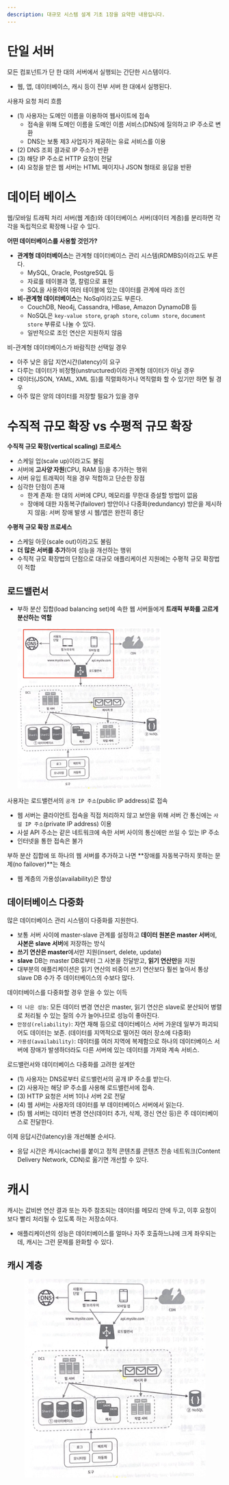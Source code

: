 ```yaml
---
description: 대규모 시스템 설계 기초 1장을 요약한 내용입니다.
---
```


# 단일 서버

모든 컴포넌트가 단 한 대의 서버에서 실행되는 간단한 시스템이다.
- 웹, 앱, 데이터베이스, 캐시 등이 전부 서버 한 대에서 실행된다.

사용자 요청 처리 흐름

- (1) 사용자는 도메인 이름을 이용하여 웹사이트에 접속
  - 접속을 위해 도메인 이름을 도메인 이름 서비스(DNS)에 질의하고 IP 주소로 변환
  - DNS는 보통 제3 사업자가 제공하는 유료 서비스를 이용
- (2) DNS 조회 결과로 IP 주소가 반환
- (3) 해당 IP 주소로 HTTP 요청이 전달
- (4) 요청을 받은 웹 서버는 HTML 페이지나 JSON 형태로 응답을 반환

# 데이터 베이스

웹/모바일 트래픽 처리 서버(웹 계층)와 데이터베이스 서버(데이터 계층)를 분리하면 각각을 독립적으로 확장해 나갈 수 있다.

**어떤 데이터베이스를 사용할 것인가?**

- **관계형 데이터베이스**는 관계형 데이터베이스 관리 시스템(RDMBS)이라고도 부른다.
  - MySQL, Oracle, PostgreSQL 등
  - 자료를 테이블과 열, 칼럼으로 표현
  - SQL을 사용하여 여러 테이블에 있는 데이터를 관계에 따라 조인
- **비-관계형 데이터베이스**는 NoSql이라고도 부른다.
  - CouchDB, Neo4j, Cassandra, HBase, Amazon DynamoDB 등
  - NoSQL은 `key-value store`, `graph store`, `column store`, `document store` 부류로 나눌 수 있다.
  - 일반적으로 조인 연산은 지원하지 않음

비-관계형 데이터베이스가 바람직한 선택일 경우
- 아주 낮은 응답 지연시간(latency)이 요구
- 다루는 데이터가 비정형(unstructured)이라 관계형 데이터가 아닐 경우
- 데이터(JSON, YAML, XML 등)를 직렬화하거나 역직렬화 할 수 있기만 하면 될 경우
- 아주 많은 양의 데이터를 저장할 필요가 있을 경우

# 수직적 규모 확장 vs 수평적 규모 확장

**수직적 규모 확장(vertical scaling) 프로세스**
- 스케일 업(scale up)이라고도 불림
- 서버에 **고사양 자원**(CPU, RAM 등)을 추가하는 행위
- 서버 유입 트래픽이 적을 경우 적합하고 단순한 장점
- 심각한 단점이 존재
  - 한계 존재: 한 대의 서버에 CPU, 메모리를 무한대 증설할 방법이 없음
  - 장애에 대한 자동복구(failover) 방안이나 다중화(redundancy) 방은을 제시하지 않음: 서버 장애 발생 시 웹/앱은 완전히 중단

**수평적 규모 확장 프로세스**
- 스케일 아웃(scale out)이라고도 불림
- **더 많은 서버를 추가**하여 성능을 개선하는 행위
- 수직적 규모 확장법의 단점으로 대규모 애플리케이션 지원에는 수평적 규모 확장법이 적합

## 로드밸런서
- 부하 분산 집합(load balancing set)에 속한 웹 서버들에게 **트래픽 부화를 고르게 분산하는 역할**

  <img src="../../.gitbook/assets/system-design-interview/load-balance.png" width="70%">

사용자는 로드밸런서의 `공개 IP 주소`(public IP address)로 접속
- 웹 서버는 클라이언트 접속을 직접 처리하지 않고 보안을 위해 서버 간 통신에는 `사설 IP 주소`(private IP address) 이용
- 사설 API 주소는 같은 네트워크에 속한 서버 사이의 통신에만 쓰일 수 있는 IP 주소
- 인터넷을 통한 접속은 불가

부하 분산 집합에 또 하나의 웹 서버를 추가하고 나면 **장애를 자동복구하지 못하는 문제(no failover)**는 해소
- 웹 계층의 가용성(availability)은 향상

## 데이터베이스 다중화

많은 데이터베이스 관리 시스템이 다중화를 지원한다.
- 보통 서버 사이에 master-slave 관계를 설정하고 **데이터 원본은 master 서버**에, **사본은 slave 서버**에 저장하는 방식
- **쓰기 연산은 master**에서만 지원(insert, delete, update)
- **slave** DB는 master DB로부터 그 사본을 전달받고, **읽기 연산만**을 지원
- 대부분의 애플리케이션은 읽기 연산의 비중이 쓰기 연산보다 훨씬 높아서 통상 slave DB 수가 주 데이터베이스의 수보다 많다.

데이터베이스를 다중화할 경우 얻을 수 있는 이득
- `더 나은 성능`: 모든 데이터 변경 연산은 master, 읽기 연산은 slave로 분산되어 병렬로 처리될 수 있는 질의 수가 늘어나므로 성능이 좋아진다.
- `안정성(reliability)`: 자연 재해 등으로 데이터베이스 서버 가운데 일부가 파괴되어도 데이터는 보존. (데이터를 지역적으로 떨어진 여러 장소에 다중화)
- `가용성(availability)`: 데이터를 여러 지역에 복제함으로 하나의 데이터베이스 서버에 장애가 발생하더라도 다른 서버에 있는 데이터를 가져와 계속 서비스.

로드밸런서와 데이터베이스 다중화를 고려한 설계안
- (1) 사용자는 DNS로부터 로드밸런서의 공개 IP 주소를 받는다.
- (2) 사용자는 해당 IP 주소를 사용해 로드밸런서에 접속.
- (3) HTTP 요청은 서버 1이나 서버 2로 전달
- (4) 웹 서버는 사용자의 데이터를 부 데이터베이스 서버에서 읽는다.
- (5) 웹 서버는 데이터 변경 연산(데이터 추가, 삭제, 갱신 연산 등)은 주 데이터베이스로 전달한다.

이제 응답시간(latency)을 개선해볼 순서다.
- 응답 시간은 캐시(cache)를 붙이고 정적 콘텐츠를 콘텐츠 전송 네트워크(Content Delivery Network, CDN)로 옮기면 개선할 수 있다.

# 캐시

캐시는 값비싼 연산 결과 또는 자주 참조되는 데이터를 메모리 안에 두고, 이후 요청이 보다 빨리 처리될 수 있도록 하는 저장소이다.
- 애플리케이션의 성능은 데이터베이스를 얼마나 자주 호출하느냐에 크게 좌우되는데, 캐시는 그런 문제를 완화할 수 있다.

**캐시 계층**
- 


<figure><img src="../../.gitbook/assets/system-design-interview/structure.png" alt=""><figcaption></figcaption></figure>